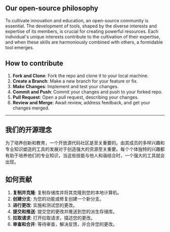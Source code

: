 ## Our open-source philosophy
To cultivate innovation and education, an open-source community is essential. The development of tools, shaped by the diverse interests and expertise of its members, is crucial for creating powerful resources. Each individual's unique interests contribute to the cultivation of their expertise, and when these skills are harmoniously combined with others, a formidable tool emerges.

## How to contribute
1. **Fork and Clone**: Fork the repo and clone it to your local machine.
2. **Create a Branch**: Make a new branch for your feature or fix.
3. **Make Changes**: Implement and test your changes.
4. **Commit and Push**: Commit your changes and push to your forked repo.
5. **Pull Request**: Open a pull request, describing your changes.
6. **Review and Merge**: Await review, address feedback, and get your changes merged.

--- 

## 我们的开源理念
为了培养创新和教育，一个开放源代码社区是至关重要的。由其成员的多样兴趣和专业知识塑造的工具的发展对于创造强大的资源至关重要。每个个体独特的兴趣都有助于培养他们的专业知识，当这些技能与他人和谐结合时，一个强大的工具就会出现。

## 如何贡献
1. **复制并克隆**: 复制存储库并将其克隆到您的本地计算机。
2. **创建分支**: 为您的功能或修复创建一个新分支。
3. **进行更改**: 实施和测试您的更改。
4. **提交和推送**: 提交您的更改并推送到您的派生存储库。
5. **拉取请求**: 打开拉取请求，描述您的更改。
6. **审查和合并**: 等待审查，解决反馈，并合并您的更改。
